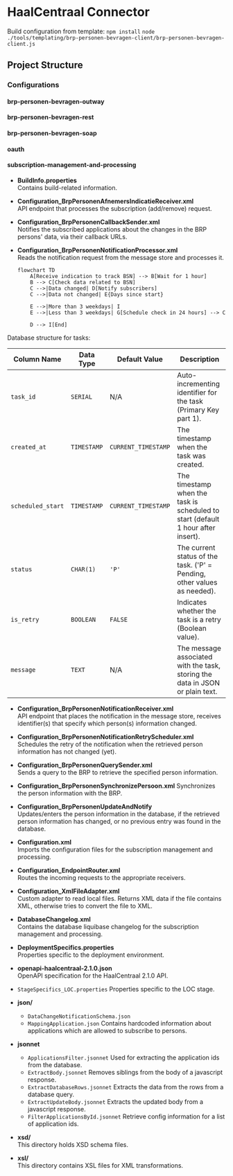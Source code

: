 # HaalCentraal Connector

Build configuration from template:
`npm install`
`node ./tools/templating/brp-personen-bevragen-client/brp-personen-bevragen-client.js`

## Project Structure

### Configurations

#### **brp-personen-bevragen-outway**

#### **brp-personen-bevragen-rest**

#### **brp-personen-bevragen-soap**

#### **oauth**

#### **subscription-management-and-processing**

- **BuildInfo.properties**  
    Contains build-related information.

- **Configuration_BrpPersonenAfnemersIndicatieReceiver.xml**  
    API endpoint that processes the subscription (add/remove) request.

- **Configuration_BrpPersonenCallbackSender.xml**  
    Notifies the subscribed applications about the changes in the BRP persons' data, via their callback URLs.

- **Configuration_BrpPersonenNotificationProcessor.xml**  
    Reads the notification request from the message store and processes it.
    ```mermaid
    flowchart TD
        A[Receive indication to track BSN] --> B[Wait for 1 hour]
        B --> C[Check data related to BSN]
        C -->|Data changed| D[Notify subscribers]
        C -->|Data not changed| E{Days since start}

        E -->|More than 3 weekdays| I
        E -->|Less than 3 weekdays| G[Schedule check in 24 hours] --> C

        D --> I[End]
    ```

Database structure for tasks:

| **Column Name**     | **Data Type** | **Default Value**          | **Description**                                                                 |
|---------------------|---------------|----------------------------|---------------------------------------------------------------------------------|
| `task_id`           | `SERIAL`      | N/A                        | Auto-incrementing identifier for the task (Primary Key part 1).                 |
| `created_at`        | `TIMESTAMP`   | `CURRENT_TIMESTAMP`        | The timestamp when the task was created.                                         |
| `scheduled_start`   | `TIMESTAMP`   | `CURRENT_TIMESTAMP`        | The timestamp when the task is scheduled to start (default 1 hour after insert). |
| `status`            | `CHAR(1)`     | `'P'`                      | The current status of the task. ('P' = Pending, other values as needed).        |
| `is_retry`          | `BOOLEAN`     | `FALSE`                    | Indicates whether the task is a retry (Boolean value).                          |
| `message`           | `TEXT`        | N/A                        | The message associated with the task, storing the data in JSON or plain text.    |

- **Configuration_BrpPersonenNotificationReceiver.xml**  
    API endpoint that places the notification in the message store, receives identifier(s) that specify which person(s) information changed.

- **Configuration_BrpPersonenNotificationRetryScheduler.xml**  
    Schedules the retry of the notification when the retrieved person information has not changed (yet).

- **Configuration_BrpPersonenQuerySender.xml**  
    Sends a query to the BRP to retrieve the specified person information.

- **Configuration_BrpPersonenSynchronizePersoon.xml**
    Synchronizes the person information with the BRP.

- **Configuration_BrpPersonenUpdateAndNotify**  
    Updates/enters the person information in the database, if the retrieved person information has changed, or no previous entry was found in the database.

- **Configuration.xml**  
    Imports the configuration files for the subscription management and processing.

- **Configuration_EndpointRouter.xml**  
    Routes the incoming requests to the appropriate receivers.

- **Configuration_XmlFileAdapter.xml**  
    Custom adapter to read local files. Returns XML data if the file contains XML, otherwise tries to convert the file to XML.

- **DatabaseChangelog.xml**  
    Contains the database liquibase changelog for the subscription management and processing.

- **DeploymentSpecifics.properties**  
  Properties specific to the deployment environment.

- **openapi-haalcentraal-2.1.0.json**  
  OpenAPI specification for the HaalCentraal 2.1.0 API.

- `StageSpecifics_LOC.properties`
  Properties specific to the LOC stage.

- **json/**  
  - `DataChangeNotificationSchema.json`
  - `MappingApplication.json` Contains hardcoded information about applications which are allowed to subscribe to persons.

- **jsonnet**
  - `ApplicationsFilter.jsonnet` Used for extracting the application ids from the database.
  - `ExtractBody.jsonnet` Removes siblings from the body of a javascript response.
  - `ExtractDatabaseRows.jsonnet` Extracts the data from the rows from a database query.
  - `ExtractUpdateBody.jsonnet` Extracts the updated body from a javascript response.
  - `FilterApplicationsById.jsonnet` Retrieve config information for a list of application ids.

- **xsd/**  
  This directory holds XSD schema files.

- **xsl/**  
  This directory contains XSL files for XML transformations.
